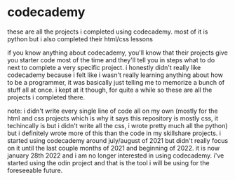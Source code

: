# codecademy
these are all the projects i completed using codecademy. most of it is python but i also completed their html/css lessons

if you know anything about codecademy, you'll know that their projects give you starter code most of the time and they'll tell you in steps what to do next to complete a very
specific project. i honestly didn't really like codecademy because i felt like i wasn't really learning anything about how to be a programmer, it was basically just telling me to
memorize a bunch of stuff all at once. i kept at it though, for quite a while so these are all the projects i completed there. 

note: i didn't write every single line of code all on my own (mostly for the html and css projects which is why it says this repository is mostly css, it techincally is but i didn't write all the css, i wrote pretty much all the python) but i definitely wrote more of this than the code in my skillshare projects.
i started using codecademy around july/august of 2021 but didn't really focus on it until the last couple months of 2021 and beginning of 2022. it is now january 28th 2022 and i
am no longer interested in using codecademy. i've started using the odin project and that is the tool i will be using for the foreseeable future. 
